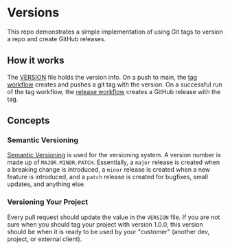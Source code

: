 # Versions

This repo demonstrates a simple implementation of using Git tags to version a repo and create GitHub releases.

## How it works

The [VERSION](VERSION) file holds the version info. On a push to main, the [tag workflow](.github/workflows/tag.yaml) creates and pushes a git tag with the version. On a successful run of the tag workflow, the [release workflow](.github/workflows/release.yaml) creates a GitHub release with the tag.

## Concepts

### Semantic Versioning

[Semantic Versioning](https://semver.org) is used for the versioning system. A version number is made up of `MAJOR.MINOR.PATCH`. Essentially, a `major` release is created when a breaking change is introduced, a `minor` release is created when a new feature is introduced, and a `patch` release is created for bugfixes, small updates, and anything else.

### Versioning Your Project

Every pull request should update the value in the `VERSION` file. If you are not sure when you should tag your project with version 1.0.0, this version should be when it is ready to be used by your "customer" (another dev, project, or external client).
